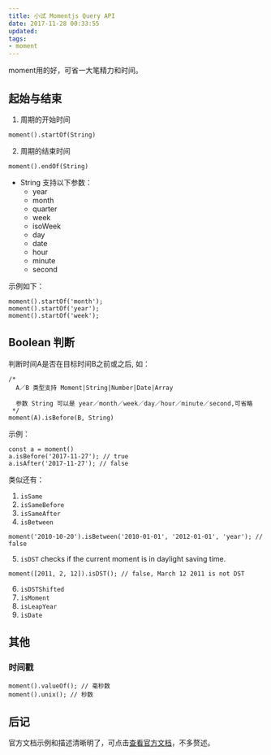 ```yaml
---
title: 小试 Momentjs Query API
date: 2017-11-28 00:33:55
updated:
tags:
- moment
---
```


moment用的好，可省一大笔精力和时间。

<!--truncate-->
## 起始与结束
1. 周期的开始时间

```
moment().startOf(String)
```

2. 周期的结束时间

```
moment().endOf(String)
```

* String 支持以下参数：
  - year
  - month
  - quarter
  - week
  - isoWeek
  - day
  - date
  - hour
  - minute
  - second

示例如下：

```
moment().startOf('month');
moment().startOf('year');
moment().startOf('week');
```


## Boolean 判断
判断时间A是否在目标时间B之前或之后, 如：
```
/*
  A／B 类型支持 Moment|String|Number|Date|Array

  参数 String 可以是 year／month／week／day／hour／minute／second,可省略
 */
moment(A).isBefore(B, String)
```
  示例：
  ```
  const a = moment()
  a.isBefore('2017-11-27'); // true
  a.isAfter('2017-11-27'); // false
  ```

类似还有：
1. `isSame`
2. `isSameBefore`
3. `isSameAfter`
4. `isBetween`
  ```
  moment('2010-10-20').isBetween('2010-01-01', '2012-01-01', 'year'); // false
  ```

5. `isDST`
checks if the current moment is in daylight saving time.

  ```
  moment([2011, 2, 12]).isDST(); // false, March 12 2011 is not DST
  ```

6. `isDSTShifted`
7. `isMoment`
8. `isLeapYear`
9. `isDate`

## 其他
### 时间戳
```
moment().valueOf(); // 毫秒数
moment().unix(); // 秒数
```

## 后记
官方文档示例和描述清晰明了，可点击[查看官方文档](http://momentjs.com/docs/#/parsing/)，不多赘述。
